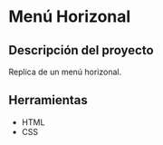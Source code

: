 Menú Horizonal
=========================
Descripción del proyecto
------------------------
Replica de un menú horizonal.

Herramientas
------------
* HTML
* CSS
